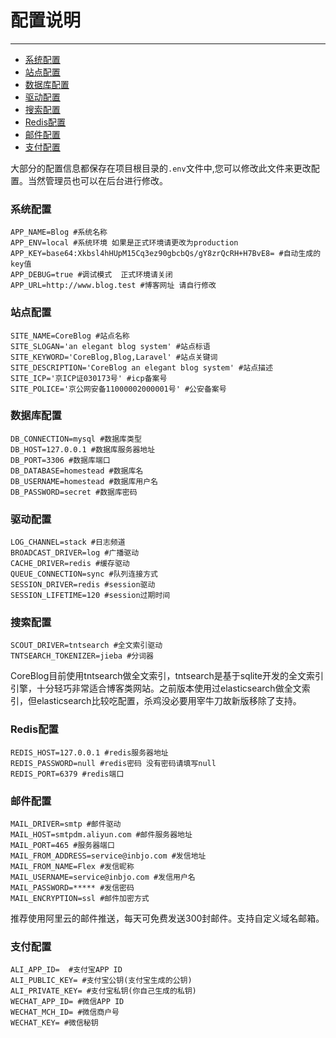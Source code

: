 # 配置说明

---
- [系统配置](#section-1)
- [站点配置](#section-2)
- [数据库配置](#section-3)
- [驱动配置](#section-4)
- [搜索配置](#section-5)
- [Redis配置](#section-6)
- [邮件配置](#section-7)
- [支付配置](#section-8)

大部分的配置信息都保存在项目根目录的`.env`文件中,您可以修改此文件来更改配置。当然管理员也可以在后台进行修改。

<a name="section-1"></a>
### 系统配置
```text
APP_NAME=Blog #系统名称
APP_ENV=local #系统环境 如果是正式环境请更改为production
APP_KEY=base64:Xkbsl4hHUpM15Cq3ez90gbcbQs/gY8zrQcRH+H7BvE8= #自动生成的key值 
APP_DEBUG=true #调试模式  正式环境请关闭
APP_URL=http://www.blog.test #博客网址 请自行修改
```

<a name="section-2"></a>
### 站点配置
```text
SITE_NAME=CoreBlog #站点名称
SITE_SLOGAN='an elegant blog system' #站点标语
SITE_KEYWORD='CoreBlog,Blog,Laravel' #站点关键词
SITE_DESCRIPTION='CoreBlog an elegant blog system' #站点描述
SITE_ICP='京ICP证030173号' #icp备案号
SITE_POLICE='京公网安备11000002000001号' #公安备案号
```

<a name="section-3"></a>
### 数据库配置
```text
DB_CONNECTION=mysql #数据库类型
DB_HOST=127.0.0.1 #数据库服务器地址
DB_PORT=3306 #数据库端口
DB_DATABASE=homestead #数据库名
DB_USERNAME=homestead #数据库用户名
DB_PASSWORD=secret #数据库密码
```

<a name="section-4"></a>
### 驱动配置
```text
LOG_CHANNEL=stack #日志频道
BROADCAST_DRIVER=log #广播驱动
CACHE_DRIVER=redis #缓存驱动
QUEUE_CONNECTION=sync #队列连接方式
SESSION_DRIVER=redis #session驱动
SESSION_LIFETIME=120 #session过期时间
```

<a name="section-5"></a>
### 搜索配置
```text
SCOUT_DRIVER=tntsearch #全文索引驱动
TNTSEARCH_TOKENIZER=jieba #分词器
```
CoreBlog目前使用tntsearch做全文索引，tntsearch是基于sqlite开发的全文索引引擎，十分轻巧非常适合博客类网站。之前版本使用过elasticsearch做全文索引，但elasticsearch比较吃配置，杀鸡没必要用宰牛刀故新版移除了支持。

<a name="section-6"></a>
### Redis配置
```text
REDIS_HOST=127.0.0.1 #redis服务器地址
REDIS_PASSWORD=null #redis密码 没有密码请填写null
REDIS_PORT=6379 #redis端口
```

<a name="section-7"></a>
### 邮件配置
```text
MAIL_DRIVER=smtp #邮件驱动
MAIL_HOST=smtpdm.aliyun.com #邮件服务器地址
MAIL_PORT=465 #服务器端口
MAIL_FROM_ADDRESS=service@inbjo.com #发信地址
MAIL_FROM_NAME=Flex #发信昵称
MAIL_USERNAME=service@inbjo.com #发信用户名
MAIL_PASSWORD=***** #发信密码
MAIL_ENCRYPTION=ssl #邮件加密方式
```
推荐使用阿里云的邮件推送，每天可免费发送300封邮件。支持自定义域名邮箱。

<a name="section-8"></a>
### 支付配置
```text
ALI_APP_ID=  #支付宝APP ID
ALI_PUBLIC_KEY= #支付宝公钥(支付宝生成的公钥)
ALI_PRIVATE_KEY= #支付宝私钥(你自己生成的私钥)
WECHAT_APP_ID= #微信APP ID
WECHAT_MCH_ID= #微信商户号
WECHAT_KEY= #微信秘钥
```
